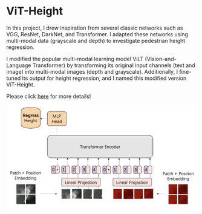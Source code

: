 # ViT-Height

In this project, I drew inspiration from several classic networks such as VGG, ResNet, DarkNet, and Transformer. I adapted these networks using multi-modal data (grayscale and depth) to investigate pedestrian height regression.

I modified the popular multi-modal learning model ViLT (Vision-and-Language Transformer) by transforming its original input channels (text and image) into multi-modal images (depth and grayscale). Additionally, I fine-tuned its output for height regression, and I named this modified version ViT-Height.

Please click [here](https://rachelxhoot.com/ViT-Height-939d9f7563984179bdfd8399b1d0e5ab) for more details!

![](./ViT-Height.png)
